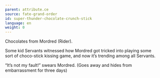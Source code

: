 ```yaml
---
parent: attribute.ce
source: fate-grand-order
id: super-thunder-chocolate-crunch-stick
language: en
weight: 0
---
```


Chocolates from Mordred (Rider).

Some kid Servants witnessed how Mordred got tricked into playing some sort of choco-stick kissing game, and now it’s trending among all Servants.

“It’s not my fault!” swears Mordred.
(Goes away and hides from embarrassment for three days)
